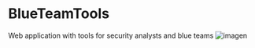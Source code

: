 # BlueTeamTools
Web application with tools for security analysts and blue teams
![imagen](https://github.com/PolGs/BlueTeamTools/assets/19478700/29e9a27f-2ec7-423e-833b-44a4feb22566)


